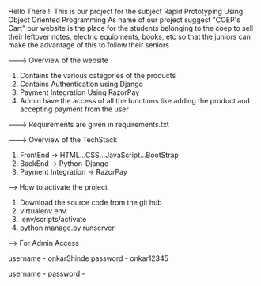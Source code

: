 Hello There !!
This is our project for the subject Rapid Prototyping Using Object Oriented Programming
As name of our project suggest "COEP's Cart" our website is the place for the students belonging to the coep to sell their leftover
notes, electric equipments, books, etc so that the juniors can make the advantage of this to follow their seniors

---> Overview of the website
1. Contains the various categories of the products
2. Contains Authentication using Django
3. Payment Integration Using RazorPay
4. Admin have the access of all the functions like adding the product and accepting payment from the user 

---> Requirements are given in requirements.txt

---> Overview of the TechStack
1. FrontEnd -> HTML...CSS...JavaScript...BootStrap
2. BackEnd -> Python-Django
3. Payment Integration -> RazorPay

--> How to activate the project
1. Download the source code from the git hub
3. virtualenv env
4. .env/scripts/activate
5. python manage.py runserver

--> For Admin Access

username - onkarShinde
password - onkar12345

username - 
password - 
